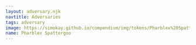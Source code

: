 ```yaml
---
layout: adversary.njk
navtitle: Adversaries
tags: adversary
image: https://simokay.github.io/compendium/img/tokens/Pharblex%20Spattergoo.webp
name: Pharblex Spattergoo
---
```

